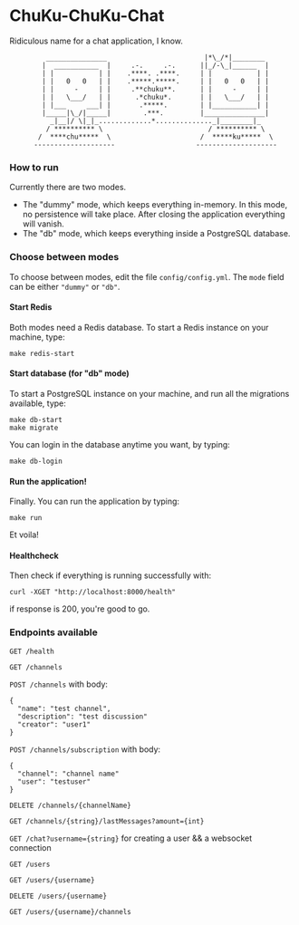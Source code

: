 # ChuKu-ChuKu-Chat

Ridiculous name for a chat application, I know.

```
	     _______________                        |*\_/*|________
	    |  ___________  |     .-.     .-.      ||_/-\_|______  |
	    | |           | |    .****. .****.     | |           | |
	    | |   0   0   | |    .*****.*****.     | |   0   0   | |
	    | |     -     | |     .**chuku**.      | |     -     | |
	    | |   \___/   | |      .*chuku*.       | |   \___/   | |
	    | |___     ___| |       .*****.        | |___________| |
	    |_____|\_/|_____|        .***.         |_______________|
	      _|__|/ \|_|_.............*.............._|________|_
	     / ********** \                          / ********** \
	   /  ****chu*****  \                      /  *****ku*****  \
	  --------------------                    --------------------
```

### How to run

Currently there are two modes.
- The "dummy" mode, which keeps everything in-memory. In this mode, no persistence will take place. After closing 
the application everything will vanish.
- The "db" mode, which keeps everything inside a PostgreSQL database.

### Choose between modes

To choose between modes, edit the file `config/config.yml`. The `mode` field can be either `"dummy"` or `"db"`.

#### Start Redis

Both modes need a Redis database. To start a Redis instance on your machine, type:
```
make redis-start
```

#### Start database (for "db" mode)

To start a PostgreSQL instance on your machine, and run all the migrations available, type:

```
make db-start
make migrate
```

You can login in the database anytime you want, by typing:
```
make db-login
```

#### Run the application!

Finally. You can run the application by typing:

```
make run
```
Et voila!

#### Healthcheck

Then check if everything is running successfully with:

```
curl -XGET "http://localhost:8000/health"
```
if response is 200, you're good to go.

### Endpoints available

`GET /health`

`GET /channels`

`POST /channels` with body: 

```
{
  "name": "test channel", 
  "description": "test discussion"  
  "creator": "user1"
}
```

`POST /channels/subscription` with body: 

```
{
  "channel": "channel name"  
  "user": "testuser"
}
```

`DELETE /channels/{channelName}`

`GET /channels/{string}/lastMessages?amount={int}`

`GET /chat?username={string}` for creating a user && a websocket connection

`GET /users`

`GET /users/{username}`

`DELETE /users/{username}`

`GET /users/{username}/channels`


